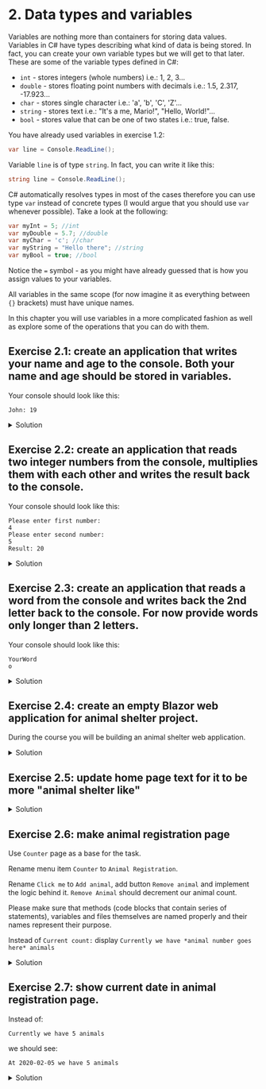 # 2. Data types and variables

Variables are nothing more than containers for storing data values. Variables in C# have types describing what kind of data is being stored. In fact, you can create your own variable types but we will get to that later. These are some of the variable types defined in C#:
* `int` - stores integers (whole numbers) i.e.:  1, 2, 3...
* `double` - stores floating point numbers with decimals i.e.:  1.5, 2.317, -17.923...
* `char` - stores single character i.e.: 'a', 'b', 'C', 'Z'...
* `string` - stores text i.e.: "It's a me, Mario!", "Hello, World!"... 
* `bool` - stores value that can be one of two states i.e.: true, false.

You have already used variables in exercise 1.2: 
```csharp
var line = Console.ReadLine();
```
Variable `line` is of type `string`. In fact, you can write it like this:
```csharp
string line = Console.ReadLine();
```
C# automatically resolves types in most of the cases therefore you can use type `var` instead of concrete types (I would argue that you should use `var` whenever possible). Take a look at the following:
```csharp
var myInt = 5; //int
var myDouble = 5.7; //double
var myChar = 'c'; //char
var myString = "Hello there"; //string
var myBool = true; //bool
```
Notice the `=` symbol - as you might have already guessed that is how you assign values to your variables.

All variables in the same scope (for now imagine it as everything between `{}` brackets) must have unique names.

In this chapter you will use variables in a more complicated fashion as well as explore some of the operations that you can do with them.

## Exercise 2.1: create an application that writes your name and age to the console. Both your name and age should be stored in variables. 

Your console should look like this:
```
John: 19
```
<details>
<summary>Solution</summary>
<p>
    
### Step 1
Store your name and age into a separate variables:
```csharp
static void Main(string[] args)
{
    var name = "John";
    var age = 19;
}
```
Even though they are of different types (`string` and `int`) you can and probably should use type `var` in most of the cases.
### Step 2
Combine your name and age into a separate variable:
```csharp
static void Main(string[] args)
{
    var name = "John";
    var age = 19;
    var nameAndAge = name + ": " + age;
}
```
### Step 3
Write your name and age combination to the console:
```csharp
static void Main(string[] args)
{
    var name = "John";
    var age = 19;
    var nameAndAge = name + ": " + age;
    Console.WriteLine(nameAngAge);
}
```
### Step 4
Run the application.

</p>
</details>

## Exercise 2.2: create an application that reads two integer numbers from the console, multiplies them with each other and writes the result back to the console.

Your console should look like this:
```
Please enter first number:
4
Please enter second number:
5
Result: 20
```
<details>
<summary>Solution</summary>
<p>
    
### Step 1
Read both numbers from the console:
```csharp
static void Main(string[] args)
{
    Console.WriteLine("Please enter first number:");
    var number1 = int.Parse(Console.ReadLine());
    Console.WriteLine("Please enter second number:");
    var number2 = int.Parse(Console.ReadLine());
}
```
Notice the `int.Parse()` method - it is called parsing. `Console.ReadLine()` method returns result of type `string`. In order to use multiplication we need both of those numbers to be of type `int`. Since we know that we are only going to enter integer numbers we can try to tell the application to transform `string` to `int` by using parsing method - `int.Parse()`. Keep in mind that if your line is not an `int` number your application will crash.
### Step 2
Multiply your numbers and store the result into a separate variable:
```csharp
static void Main(string[] args)
{
    Console.WriteLine("Please enter first number:");
    var number1 = int.Parse(Console.ReadLine());
    
    Console.WriteLine("Please enter second number:");
    var number2 = int.Parse(Console.ReadLine());
    
    var result = number1 * number2;
}
```
### Step 3
Write the multiplication result to the console:
```csharp
static void Main(string[] args)
{
    Console.WriteLine("Please enter first number:");
    var number1 = int.Parse(Console.ReadLine());
    
    Console.WriteLine("Please enter second number:");
    var number2 = int.Parse(Console.ReadLine());
    
    var result = number1 * number2;
    Console.WriteLine("Result: " + result);
}
```
### Step 4
Run the application.

</p>
</details>

## Exercise 2.3: create an application that reads a word from the console and writes back the 2nd letter back to the console. For now provide words only longer than 2 letters.

Your console should look like this:
```
YourWord
o
```
<details>
<summary>Solution</summary>
<p>
    
### Step 1
Read the word from the console:
```csharp
static void Main(string[] args)
{
    var word = Console.ReadLine();
}
```
### Step 2
Place the second letter into a separate variable:
```csharp
static void Main(string[] args)
{
    var word = Console.ReadLine();
    var letter = word[1];
}
```
You can access letters from text by using `text[place - 1]` syntax. In this example the second letter place is 2 therefore we access it by using `word[2 - 1]` which is equal to `word[1]`. We can do that because text is of type `string` and type `string` is an `array` of type `char` (letters) but let's leave `array` for the future reference.
### Step 3
Write the letter to the console:
```csharp
static void Main(string[] args)
{
    var word = Console.ReadLine();
    var letter = word[1];
    Console.WriteLine(letter);
}
```
### Step 4
Run the application.

</p>
</details>

## Exercise 2.4: create an empty Blazor web application for animal shelter project.

During the course you will be building an animal shelter web application.

<details>
<summary>Solution</summary>
<p>
    
### Step 1
Open the terminal and browse to your workspace directory by executing the following commands:
```
$ mkdir C:/AnimalShelter; cd C:/AnimalShelter
```
`mkdir` is used to create a folder `C:/AnimalShelter` while `cd` is used to browse to the folder `C:/AnimalShelter`. If for some reason you want to create a folder in a differnet directory or you don't have a C disk - change`C:/AnimalShelter` part to your desired directory path.
### Step 2
Type the following command to create a default Blazor web application:
```
$ dotnet new blazor
```
### Step 3
Open the application in Visual Studio Code:
```
$ code .
```
If this doesn't work - open your application folder manually by using `File -> Open Folder` in Visual Studio Code.
### Step 4
In order to run the application select debug tab of Visual Studio Code and click `Start Debugging` or click `F5` or write `dotnet run` in a Terminal window. You should see the application opened in your web browser. If this doesn't happen - browse to https://localhost:5001. If you see some error messages about safety and certificates try using http://localhost:5000 instead. Feel free to explore it by clicking different tabs, buttons. Congratulations - you have just created your first web application.

</p>
</details>

## Exercise 2.5: update home page text for it to be more "animal shelter like"

<details>
<summary>Solution</summary>
<p>

### Step 1
Update `Index.razor` file in folder `Pages`:

```cshtml
@page "/"

<h1>Welcome to our animal shelter page!</h1>

Here you can adopt your future pet.

```

`Index.razor` is the file that represents our home page.

</p>
</details>

## Exercise 2.6: make animal registration page

Use `Counter` page as a base for the task.

Rename menu item `Counter` to `Animal Registration`.

Rename `Click me` to `Add animal`, add button `Remove animal` and implement the logic behind it. `Remove Animal` should decrement our animal count. 

Please make sure that methods (code blocks that contain series of statements), variables and files themselves are named properly and their names represent their purpose.

Instead of `Current count:` display `Currently we have *animal number goes here* animals`

<details>
<summary>Solution</summary>
<p>

### Step 1
Change text `Counter` to `Animal Registration` in `NavMenu.razor` file under `Shared` folder:

```html
...
<span class="oi oi-plus" aria-hidden="true"></span> Animal Registration
...
```
`NavMenu.razor` file represents our menu.

### Step 2
Rename file `Counter.razor` to `AnimalRegistration.razor`.
Change first line of the file to `@page "/animalregistration"`.
Change menu item in `NavMenu.razor` to point to the new page name which is `animalregistration`.
```html
<NavLink class="nav-link" href="animalregistration">
    <span class="oi oi-plus" aria-hidden="true"></span> Animal Registration
</NavLink>
```
We use purposeful names for files and code so that other developers who will read your code would have an easier time understanding it. Also, for yourself when you return to the code after some time.

Setting first line of our page code to `@page "/animalregistration"` will make the page available under this path (note the URL of the page when you're on animal registration page).

We also have to update `href` on our menu item so the code knows where to point us when we click menu item.

### Step 3
In `AnimalRegistration.razor` rename methods and variables:

- Rename `currentCount` variable to `animalCount`.
- Rename method `IncrementCount` to `AddAnimal`.
- Rename button to `Add animal`.

We also have to rename those methods and variables in all places they are used:
```cshtml
@page "/animalregistration"

<h1>Animal Registration</h1>

<p>Currently we have @animalCount animals</p>

<button class="btn btn-primary" @onclick="AddAnimal">Add Animal</button>

@code {
    private int animalCount = 0;

    private void AddAnimal()
    {
        animalCount++;
    }
}

```
Proper naming is extremely important in programming.

### Step 4
Add method for handling animal removal:
```csharp
private void RemoveAnimal()
{
    animalCount--;
}
```
Don't worry if you still don't understand what method is. We're going to come back to it later.
In `RemoveAnimal` method we decrement variable `animalCount`.

### Step 5
Add button `Remove animal`. Very similar to `Add animal` button. Don't forget to set onclick method to `RemoveAnimal`:

```cshtml
...
<button class="btn btn-primary" @onclick="RemoveAnimal">Remove animal</button>
...
```
Here we added button with text `Remove animal` which executes method `RemoveAnimal` when clicked.

### Step 6
Run the application.

</p>
</details>

## Exercise 2.7: show current date in animal registration page.

Instead of:
```
Currently we have 5 animals
```
we should see:
```
At 2020-02-05 we have 5 animals
```

<details>
<summary>Solution</summary>

You can use `DateTime` type like this:

```cshtml
<p>At @DateTime.Today.ToShortDateString() we have @animalCount animals.</p>
```

We can access current date by calling `Today` from type `DateTime`. When Today gets converted (automatically) from type `DateTime` to type `String` it displays time as zeros - instead of "2020-02-04" we get "2020-02-04 00:00:00". To fix this we use `ToShortDateString` method which returns date as a type `String` without time part.

</details>
